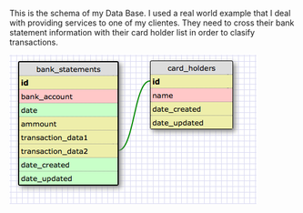 This is the schema of my Data Base.
I used a real world example that I deal with providing services to one of my clientes.
They need to cross their bank statement information with their card holder list in order to clasify transactions.

![alt tag](https://raw.githubusercontent.com/sebabelmar/phase_0_unit_3/master/week_8_and_9/5_SQL/your_own_db/Schema.png)